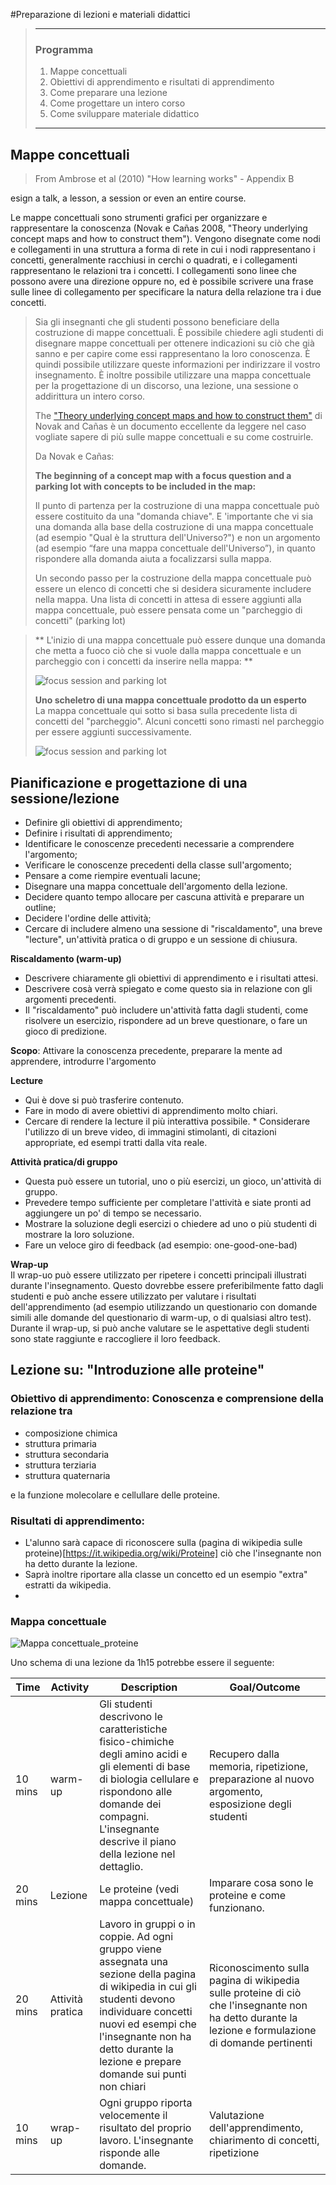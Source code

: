#Preparazione di lezioni e materiali didattici

> -----
> ### Programma
> 
> 1. Mappe concettuali
> 2. Obiettivi di apprendimento e risultati di apprendimento
> 3. Come preparare una lezione
> 4. Come progettare un intero corso
> 5. Come sviluppare materiale didattico
> 
> ------



## Mappe concettuali

> From Ambrose et al (2010) "How learning works" - Appendix B
> 
esign a talk, a lesson, a session or even an entire course.
> 
Le mappe concettuali sono strumenti grafici per organizzare e rappresentare la conoscenza (Novak e Cañas 2008, "Theory underlying concept maps and how to construct them"). Vengono disegnate come nodi e collegamenti in una struttura a forma di rete in cui i nodi rappresentano i concetti, generalmente racchiusi in cerchi o quadrati, e i collegamenti rappresentano le relazioni tra i concetti. I collegamenti sono linee che possono avere una direzione oppure no, ed è possibile scrivere una frase sulle linee di collegamento per specificare la natura della relazione tra i due concetti.
> Sia gli insegnanti che gli studenti possono beneficiare della costruzione di mappe concettuali. È possibile chiedere agli studenti di disegnare mappe concettuali per ottenere indicazioni su ciò che già sanno e per capire come essi rappresentano la loro conoscenza. È quindi possibile utilizzare queste informazioni per indirizzare il vostro insegnamento. È inoltre possibile utilizzare una mappa concettuale per la progettazione di un discorso, una lezione, una sessione o addirittura un intero corso.
> 
> The ["Theory underlying concept maps and how to construct them"](http://cmap.ihmc.us/Publications/ResearchPapers/TheoryUnderlyingConceptMaps.pdf) di Novak and Cañas è un documento eccellente da leggere nel caso vogliate sapere di più sulle mappe concettuali e su come costruirle.
> 
> Da Novak e Cañas:
> 
> **The beginning of a concept map with a focus question and a parking lot with concepts to be included in the map:**
> 
> Il punto di partenza per la costruzione di una mappa concettuale può essere costituito da una "domanda chiave". E 'importante che vi sia una domanda alla base della costruzione di una mappa concettuale (ad esempio "Qual è la struttura dell'Universo?") e non un argomento (ad esempio “fare una mappa concettuale dell'Universo”), in quanto rispondere alla domanda aiuta a focalizzarsi sulla mappa.
>
> Un secondo passo per la costruzione della mappa concettuale può essere un elenco di concetti che si desidera sicuramente includere nella mappa. Una lista di concetti in attesa di essere aggiunti alla mappa concettuale, può essere pensata come un "parcheggio di concetti" (parking lot)

>
> ** L'inizio di una mappa concettuale può essere dunque una domanda che metta a fuoco ciò che si vuole dalla mappa concettuale e un parcheggio con i concetti da inserire nella mappa: **
> 
> 
> ![focus session and parking lot](../../img/concept-map-parking-lot.jpg)
> 
> **Uno scheletro di una mappa concettuale prodotto da un esperto** <br>
> La mappa concettuale qui sotto si basa sulla precedente lista di concetti del "parcheggio". Alcuni concetti sono rimasti nel parcheggio per essere aggiunti successivamente.
> 
> ![focus session and parking lot](../../img/concept-map.jpg)


## Pianificazione e progettazione di una sessione/lezione

* Definire gli obiettivi di apprendimento;
* Definire i risultati di apprendimento;
* Identificare le conoscenze precedenti necessarie a comprendere l'argomento;
* Verificare le conoscenze precedenti della classe sull'argomento;
* Pensare a come riempire eventuali lacune;
* Disegnare una mappa concettuale dell'argomento della lezione.
* Decidere quanto tempo allocare per cascuna attività e preparare un outline;
* Decidere l'ordine delle attività;
* Cercare di includere almeno una sessione di "riscaldamento", una breve "lecture", un'attività pratica o di gruppo e un sessione di chiusura.

**Riscaldamento (warm-up)** <br>

* Descrivere chiaramente gli obiettivi di apprendimento e i risultati attesi. 
* Descrivere cosà verrà spiegato e come questo sia in relazione con gli argomenti precedenti.
* Il "riscaldamento" può includere un'attività fatta dagli studenti, come risolvere un esercizio, rispondere ad un breve questionare, o fare un gioco di predizione.

**Scopo**: Attivare la conoscenza precedente, preparare la mente ad apprendere, introdurre l'argomento 

**Lecture** 

* Qui è dove si può trasferire contenuto. 
* Fare in modo di avere obiettivi di apprendimento molto chiari. 
* Cercare di rendere la lecture il più interattiva possibile. * Considerare l'utilizzo di un breve video, di immagini stimolanti, di citazioni appropriate, ed esempi tratti dalla vita reale.

**Attività pratica/di gruppo**

* Questa può essere un tutorial, uno o più esercizi, un gioco, un'attività di gruppo.
* Prevedere tempo sufficiente per completare l'attività e siate pronti ad aggiungere un po' di tempo se necessario.
* Mostrare la soluzione degli esercizi o chiedere ad uno o più studenti di mostrare la loro soluzione. 
* Fare un veloce giro di feedback (ad esempio: one-good-one-bad) 

**Wrap-up**<br>
Il wrap-uo può essere utilizzato per ripetere i concetti principali illustrati durante l'insegnamento. Questo dovrebbe essere preferibilmente fatto dagli studenti e può anche essere utilizzato per valutare i risultati dell'apprendimento (ad esempio utilizzando un questionario con domande simili alle domande del questionario di warm-up, o di qualsiasi altro test).
Durante il wrap-up, si può anche valutare se le aspettative degli studenti sono state raggiunte e raccogliere il loro feedback.

## Lezione su: "Introduzione alle proteine"

### Obiettivo di apprendimento: Conoscenza e comprensione della relazione tra 

- composizione chimica 
- struttura primaria 
- struttura secondaria
- struttura terziaria
- struttura quaternaria

e la funzione molecolare e cellullare delle proteine.

### Risultati di apprendimento:

- L'alunno sarà capace di riconoscere sulla (pagina di wikipedia sulle proteine)[https://it.wikipedia.org/wiki/Proteine] ciò che l'insegnante non ha detto durante la lezione.
-  Saprà inoltre riportare alla classe un concetto ed un esempio "extra" estratti da wikipedia.
- 

### Mappa concettuale 

![Mappa concettuale_proteine](../../img/concept-map-2.jpg)


Uno schema di una lezione da 1h15 potrebbe essere il seguente:

|Time|Activity|Description|Goal/Outcome|
|------|-------|-----------------------------|----------------|
|10 mins|warm-up|Gli studenti descrivono le caratteristiche fisico-chimiche degli amino acidi e gli elementi di base di biologia cellulare e rispondono alle domande dei compagni. L'insegnante descrive il piano della lezione nel dettaglio.|Recupero dalla memoria, ripetizione, preparazione al nuovo argomento, esposizione degli studenti|
|20 mins|Lezione|Le proteine (vedi mappa concettuale)|Imparare cosa sono le proteine e come funzionano.|
|20 mins|Attività pratica|Lavoro in gruppi o in coppie. Ad ogni gruppo viene assegnata una sezione della pagina di wikipedia in cui gli studenti devono individuare concetti nuovi ed esempi che l'insegnante non ha detto durante la lezione e prepare domande sui punti non chiari|Riconoscimento sulla pagina di wikipedia sulle proteine di ciò che l'insegnante non ha detto durante la lezione e formulazione di domande pertinenti|
|10 mins|wrap-up|Ogni gruppo riporta velocemente il risultato del proprio lavoro. L'insegnante risponde alle domande.|Valutazione dell'apprendimento, chiarimento di concetti, ripetizione|


